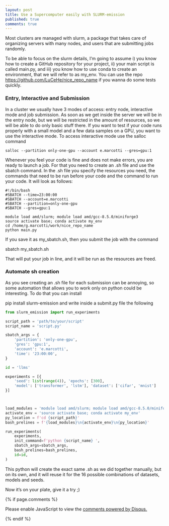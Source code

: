 ```yaml
---
layout: post
title: Use a Supercomputer easily with SLURM-emission
published: true
comments: true
---
```



Most clusters are managed with slurm, a package that takes care of organizing servers with many nodes, and users that are submitting jobs randomly. 

To be able to focus on the slurm details, I’m going to assume i) you know how to create a GitHub repository for your project, ii) your main script is called main.py, and iii) you know how to use conda to create an environment, that we will refer to as my_env. You can use the repo https://github.com/LuCeHe/nice_repo_name if you wanna do some tests quickly.

### Entry, Interactive and Submission
In a cluster we usually have 3 modes of access: entry node, interactive mode and job submission. As soon as we get inside the server we will be in the entry node, but we will be restricted in the amount of resources, so we will be able to do only basic stuff there. If you want to test if your code runs properly with a small model and a few data samples on a GPU, you want to use the interactive mode. To access interactive mode use the salloc command

```salloc --partition only-one-gpu --account e.marcotti --gres=gpu:1```

Whenever you feel your code is fine and does not make errors, you are ready to launch a job. For that you need to create an .sh file and use the sbatch command. In the .sh file you specify the resources you need, the commands that need to be run before your code and the command to run your code. It will look as follows:

```
#!/bin/bash
#SBATCH --time=23:00:00
#SBATCH --account=e.marcotti
#SBATCH --partition=only-one-gpu
#SBATCH --gres=gpu:1

module load amd/slurm; module load amd/gcc-8.5.0/miniforge3
source activate base; conda activate my_env
cd /home/g.marcotti/work/nice_repo_name
python main.py
```

If you save it as my_sbatch.sh, then you submit the job with the command

sbatch my_sbatch.sh

That will put your job in line, and it will be run as the resources are freed.

### Automate sh creation

As you see creating an .sh file for each submission can be annoying, so some automation that allows you to work only on python could be interesting. To do that you can install

pip install slurm-emission
and write inside a submit.py file the following

```python
from slurm_emission import run_experiments

script_path = 'path/to/your/script'
script_name = 'script.py'

sbatch_args = {
    'partition': 'only-one-gpu',
    'gres': 'gpu:1',
    'account': 'e.marcotti',
    'time': '23:00:00',
}

id = 'llms'

experiments = [{
    'seed': list(range(4)), 'epochs': [300],
    'model': ['transformer', 'lstm'], 'dataset': ['cifar', 'mnist']
}]



load_modules = 'module load amd/slurm; module load amd/gcc-8.5.0/miniforge3'
activate_env = 'source activate base; conda activate my_env'
py_location = f'cd {script_path}'
bash_prelines = f'{load_modules}\n{activate_env}\n{py_location}'

run_experiments(
    experiments,
    init_command=f'python {script_name} ',
    sbatch_args=sbatch_args,
    bash_prelines=bash_prelines,
    id=id,
)
```

This python will create the exact same .sh as we did together manually, but on its own, and it will reuse it for the 16 possible combinations of datasets, models and seeds.

Now it’s on your plate, give it a try ;)



{% if page.comments %} 



<div id="disqus_thread"></div>
<script>

/**
*  RECOMMENDED CONFIGURATION VARIABLES: EDIT AND UNCOMMENT THE SECTION BELOW TO INSERT DYNAMIC VALUES FROM YOUR PLATFORM OR CMS.
*  LEARN WHY DEFINING THESE VARIABLES IS IMPORTANT: https://disqus.com/admin/universalcode/#configuration-variables*/
/*
var disqus_config = function () {
this.page.url = PAGE_URL;  // Replace PAGE_URL with your page's canonical URL variable
this.page.identifier = PAGE_IDENTIFIER; // Replace PAGE_IDENTIFIER with your page's unique identifier variable
};
*/
(function() { // DON'T EDIT BELOW THIS LINE
var d = document, s = d.createElement('script');
s.src = 'https://https-lucehe-github-io.disqus.com/embed.js';
s.setAttribute('data-timestamp', +new Date());
(d.head || d.body).appendChild(s);
})();
</script>
<noscript>Please enable JavaScript to view the <a href="https://disqus.com/?ref_noscript">comments powered by Disqus.</a></noscript>



{% endif %}
